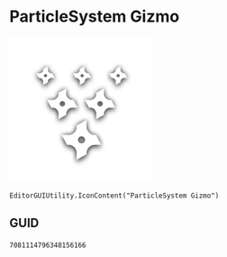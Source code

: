 # ParticleSystem Gizmo
![](/img/ParticleSystem%20Gizmo.png)

``` CSharp
EditorGUIUtility.IconContent("ParticleSystem Gizmo")
```
## GUID
```
7081114796348156166
```
